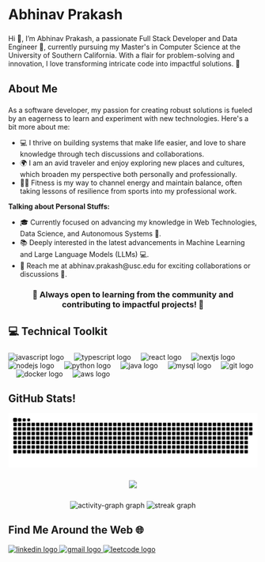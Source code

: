 <h1 align="left">Abhinav Prakash</h1>

###

<p align="left">Hi 👋, I’m Abhinav Prakash, a passionate Full Stack Developer and Data Engineer 🚀, currently pursuing my Master's in Computer Science at the University of Southern California. With a flair for problem-solving and innovation, I love transforming intricate code into impactful solutions. 🌟</p>

###

<h2 align="left">About Me</h2>

###

<p align="left">As a software developer, my passion for creating robust solutions is fueled by an eagerness to learn and experiment with new technologies. Here's a bit more about me:
<ul>
    <li>💻 I thrive on building systems that make life easier, and love to share knowledge through tech discussions and collaborations.</li>
    <li>🌍 I am an avid traveler and enjoy exploring new places and cultures, which broaden my perspective both personally and professionally.</li>
    <li>🏃‍♂️ Fitness is my way to channel energy and maintain balance, often taking lessons of resilience from sports into my professional work.</li>
</ul>

<strong>Talking about Personal Stuffs:</strong>

<ul>
    <li>🎓 Currently focused on advancing my knowledge in Web Technologies, Data Science, and Autonomous Systems 🚀.</li>
    <li>📚 Deeply interested in the latest advancements in Machine Learning and Large Language Models (LLMs) 💻.</li>
    <li>📧 Reach me at abhinav.prakash@usc.edu for exciting collaborations or discussions 📧.</li>
</ul>
    <b><h3 align='center'>🤝 Always open to learning from the community and contributing to impactful projects! 🤝</h3></b>

###

<h2 align="left">💻 Technical Toolkit</h2>

###

<div align="left">
  <img src="https://cdn.jsdelivr.net/gh/devicons/devicon/icons/javascript/javascript-original.svg" height="40" alt="javascript logo"  />
  <img width="12" />
  <img src="https://cdn.jsdelivr.net/gh/devicons/devicon/icons/typescript/typescript-original.svg" height="40" alt="typescript logo"  />
  <img width="12" />
  <img src="https://cdn.jsdelivr.net/gh/devicons/devicon/icons/react/react-original.svg" height="40" alt="react logo"  />
  <img width="12" />
  <img src="https://cdn.jsdelivr.net/gh/devicons/devicon/icons/nextjs/nextjs-original.svg" height="40" alt="nextjs logo"  />
  <img width="12" />
  <img src="https://cdn.jsdelivr.net/gh/devicons/devicon/icons/nodejs/nodejs-original.svg" height="40" alt="nodejs logo"  />
  <img width="12" />
  <img src="https://cdn.jsdelivr.net/gh/devicons/devicon/icons/python/python-original.svg" height="40" alt="python logo"  />
  <img width="12" />
  <img src="https://cdn.jsdelivr.net/gh/devicons/devicon/icons/java/java-original.svg" height="40" alt="java logo"  />
  <img width="12" />
  <img src="https://cdn.jsdelivr.net/gh/devicons/devicon/icons/mysql/mysql-original.svg" height="40" alt="mysql logo"  />
  <img width="12" />
  <img src="https://cdn.jsdelivr.net/gh/devicons/devicon/icons/git/git-original.svg" height="40" alt="git logo"  />
  <img width="12" />
  <img src="https://cdn.jsdelivr.net/gh/devicons/devicon/icons/docker/docker-original.svg" height="40" alt="docker logo"  />
  <img width="12" />
  <img src="https://cdn.jsdelivr.net/gh/devicons/devicon/icons/aws/aws-original.svg" height="40" alt="aws logo"  />
</div>

###

<h2 align="left">GitHub Stats!</h2>

<img src="https://github.com/abhinavprkash/abhinavprkash/blob/master/github-user-contribution.svg" alt="GitHub Stats" />

###

<div align="center">
  <img height="200" src="https://dpemoji.com/wp-content/uploads/2023/02/anime-dp-for-whatsapp-26.png"  />
</div>

###

<div align="center">
  <img src="https://github-readme-activity-graph.vercel.app/graph?username=abhinavprkash&radius=12&theme=gotham&area=true&order=5&hide_border=false&hide_title=false" height="250" alt="activity-graph graph"  />
  <img src="https://streak-stats.demolab.com?user=abhinavprkash&locale=en&mode=daily&theme=dracula&hide_border=false&border_radius=5&order=3" height="150" alt="streak graph"  />
</div>

###

<h2 align="left">Find Me Around the Web 🌐</h2>

<div align="left">
  <a href="https://www.linkedin.com/in/itsmeabhinavprakash/" target="_blank">
    <img src="https://raw.githubusercontent.com/maurodesouza/profile-readme-generator/master/src/assets/icons/social/linkedin/default.svg" width="52" height="40" alt="linkedin logo"  />
  </a>
  <a href="mailto:abhinav.prakash@usc.edu" target="_blank">
    <img src="https://raw.githubusercontent.com/maurodesouza/profile-readme-generator/master/src/assets/icons/social/gmail/default.svg" width="52" height="40" alt="gmail logo"  />
  </a>
  <a href="https://leetcode.com/abhinavprkash/" target="_blank">
    <img src="[https://raw.githubusercontent.com/maurodesouza/profile-readme-generator/master/src/assets/icons/social/leetcode/default.svg](https://img.shields.io/badge/dynamic/json?style=for-the-badge&labelColor=black&color=%23ffa116&label=Rating&query=ratingQuantile&url=https%3A%2F%2Fleetcode-badge.vercel.app%2Fapi%2Fusers%2Fabhinavprkash&logo=leetcode&logoColor=yellow)" width="52" height="40" alt="leetcode logo"  />
  </a>
</div>

###
